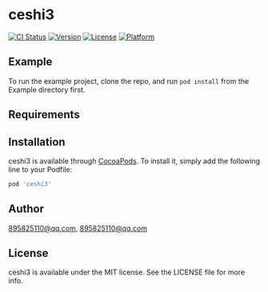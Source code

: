 # ceshi3

[![CI Status](https://img.shields.io/travis/895825110@qq.com/ceshi3.svg?style=flat)](https://travis-ci.org/895825110@qq.com/ceshi3)
[![Version](https://img.shields.io/cocoapods/v/ceshi3.svg?style=flat)](https://cocoapods.org/pods/ceshi3)
[![License](https://img.shields.io/cocoapods/l/ceshi3.svg?style=flat)](https://cocoapods.org/pods/ceshi3)
[![Platform](https://img.shields.io/cocoapods/p/ceshi3.svg?style=flat)](https://cocoapods.org/pods/ceshi3)

## Example

To run the example project, clone the repo, and run `pod install` from the Example directory first.

## Requirements

## Installation

ceshi3 is available through [CocoaPods](https://cocoapods.org). To install
it, simply add the following line to your Podfile:

```ruby
pod 'ceshi3'
```

## Author

895825110@qq.com, 895825110@qq.com

## License

ceshi3 is available under the MIT license. See the LICENSE file for more info.

